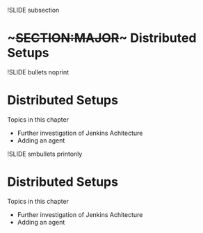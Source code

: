 !SLIDE subsection
# ~~~SECTION:MAJOR~~~ Distributed Setups

!SLIDE bullets noprint
# Distributed Setups
Topics in this chapter

* Further investigation of Jenkins Achitecture
* Adding an agent

!SLIDE smbullets printonly
# Distributed Setups
Topics in this chapter

* Further investigation of Jenkins Achitecture
* Adding an agent
